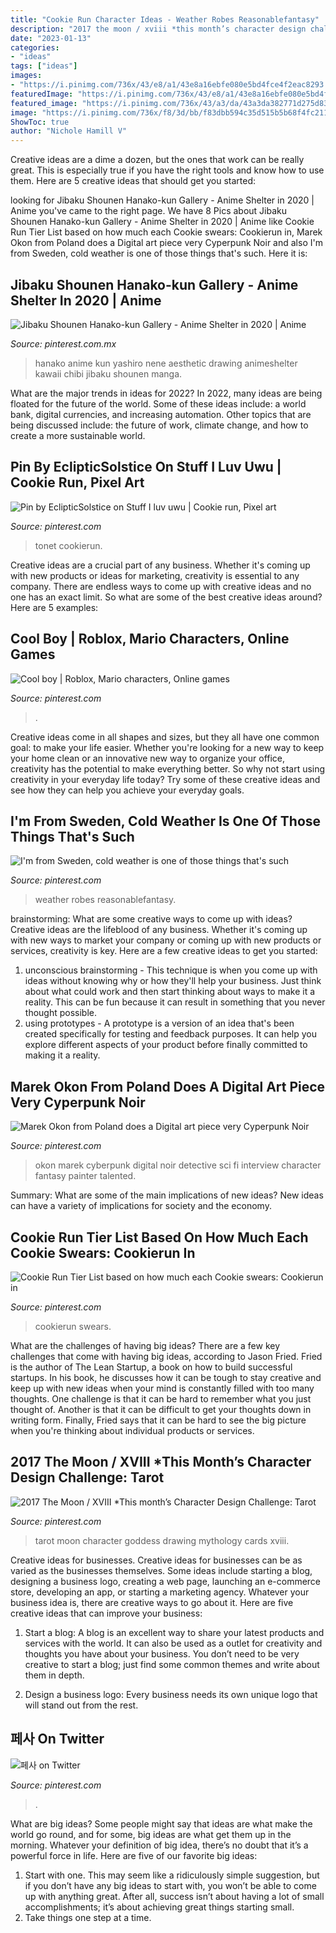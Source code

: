 ```yaml
---
title: "Cookie Run Character Ideas - Weather Robes Reasonablefantasy"
description: "2017 the moon / xviii *this month’s character design challenge: tarot"
date: "2023-01-13"
categories:
- "ideas"
tags: ["ideas"]
images:
- "https://i.pinimg.com/736x/43/e8/a1/43e8a16ebfe080e5bd4fce4f2eac8293.jpg"
featuredImage: "https://i.pinimg.com/736x/43/e8/a1/43e8a16ebfe080e5bd4fce4f2eac8293.jpg"
featured_image: "https://i.pinimg.com/736x/43/a3/da/43a3da382771d275d83ebb3fb463c444.jpg"
image: "https://i.pinimg.com/736x/f8/3d/bb/f83dbb594c35d515b5b68f4fc211b95f.jpg"
ShowToc: true
author: "Nichole Hamill V"
---
```



Creative ideas are a dime a dozen, but the ones that work can be really great. This is especially true if you have the right tools and know how to use them. Here are 5 creative ideas that should get you started:

	

		
looking for Jibaku Shounen Hanako-kun Gallery - Anime Shelter in 2020 | Anime you've came to the right page. We have 8 Pics about Jibaku Shounen Hanako-kun Gallery - Anime Shelter in 2020 | Anime like Cookie Run Tier List based on how much each Cookie swears: Cookierun in, Marek Okon from Poland does a Digital art piece very Cyperpunk Noir and also I&#039;m from Sweden, cold weather is one of those things that&#039;s such. Here it is:
		
    
## Jibaku Shounen Hanako-kun Gallery - Anime Shelter In 2020 | Anime

<img loading=lazy src="https://i.pinimg.com/736x/9b/0e/09/9b0e09bc2ca2ed87210981e41b148611.jpg" onerror="this.onerror=null;this.src='https://tse3.mm.bing.net/th?id=OIP.A7ECxbcP6w9D8KEUUy76fAHaLH&amp;pid=15.1';" alt="Jibaku Shounen Hanako-kun Gallery - Anime Shelter in 2020 | Anime">

_Source: pinterest.com.mx_

>hanako anime kun yashiro nene aesthetic drawing animeshelter kawaii chibi jibaku shounen manga. 

	

What are the major trends in ideas for 2022?
In 2022, many ideas are being floated for the future of the world. Some of these ideas include: a world bank, digital currencies, and increasing automation. Other topics that are being discussed include: the future of work, climate change, and how to create a more sustainable world.

    
## Pin By EclipticSolstice On Stuff I Luv Uwu | Cookie Run, Pixel Art

<img loading=lazy src="https://i.pinimg.com/736x/43/a3/da/43a3da382771d275d83ebb3fb463c444.jpg" onerror="this.onerror=null;this.src='https://tse4.mm.bing.net/th?id=OIP.O8AmUjGKBzgBMru_hhLrvAHaHa&amp;pid=15.1';" alt="Pin by EclipticSolstice on Stuff I luv uwu | Cookie run, Pixel art">

_Source: pinterest.com_

>tonet cookierun. 

	

Creative ideas are a crucial part of any business. Whether it's coming up with new products or ideas for marketing, creativity is essential to any company. There are endless ways to come up with creative ideas and no one has an exact limit. So what are some of the best creative ideas around? Here are 5 examples: 

    
## Cool Boy | Roblox, Mario Characters, Online Games

<img loading=lazy src="https://i.pinimg.com/736x/b2/88/4e/b2884e6a75134eda780675a12f5efc8a.jpg" onerror="this.onerror=null;this.src='https://tse3.mm.bing.net/th?id=OIP.fP-ggcA_ZBb5-NYIbxMCFQHaNK&amp;pid=15.1';" alt="Cool boy | Roblox, Mario characters, Online games">

_Source: pinterest.com_

>. 

	

Creative ideas come in all shapes and sizes, but they all have one common goal: to make your life easier. Whether you're looking for a new way to keep your home clean or an innovative new way to organize your office, creativity has the potential to make everything better. So why not start using creativity in your everyday life today? Try some of these creative ideas and see how they can help you achieve your everyday goals.

    
## I&#039;m From Sweden, Cold Weather Is One Of Those Things That&#039;s Such

<img loading=lazy src="https://i.pinimg.com/736x/8f/b5/c0/8fb5c048bea5528ae57ca2afcee42333.jpg" onerror="this.onerror=null;this.src='https://tse2.mm.bing.net/th?id=OIP.IAfOfa-Wu6cKBc2O9plb7AHaKX&amp;pid=15.1';" alt="I&#039;m from Sweden, cold weather is one of those things that&#039;s such">

_Source: pinterest.com_

>weather robes reasonablefantasy. 

	

brainstorming: What are some creative ways to come up with ideas?
Creative ideas are the lifeblood of any business. Whether it's coming up with new ways to market your company or coming up with new products or services, creativity is key. Here are a few creative ideas to get you started: 
1. unconscious brainstorming - This technique is when you come up with ideas without knowing why or how they'll help your business. Just think about what could work and then start thinking about ways to make it a reality. This can be fun because it can result in something that you never thought possible. 
2. using prototypes - A prototype is a version of an idea that's been created specifically for testing and feedback purposes. It can help you explore different aspects of your product before finally committed to making it a reality.

    
## Marek Okon From Poland Does A Digital Art Piece Very Cyperpunk Noir

<img loading=lazy src="https://i.pinimg.com/736x/6b/78/1d/6b781d916262f4956a695cb38b8fa57b--sci-fi-fantasy-cyberpunk.jpg" onerror="this.onerror=null;this.src='https://tse2.mm.bing.net/th?id=OIP.784c5Wv8BFwr8CE6VEEOmQHaJA&amp;pid=15.1';" alt="Marek Okon from Poland does a Digital art piece very Cyperpunk Noir">

_Source: pinterest.com_

>okon marek cyberpunk digital noir detective sci fi interview character fantasy painter talented. 

	

Summary: What are some of the main implications of new ideas?
New ideas can have a variety of implications for society and the economy.

    
## Cookie Run Tier List Based On How Much Each Cookie Swears: Cookierun In

<img loading=lazy src="https://i.pinimg.com/736x/43/e8/a1/43e8a16ebfe080e5bd4fce4f2eac8293.jpg" onerror="this.onerror=null;this.src='https://tse3.mm.bing.net/th?id=OIP.tWgNxLRf4wtRe2oJKPPe5AHaLg&amp;pid=15.1';" alt="Cookie Run Tier List based on how much each Cookie swears: Cookierun in">

_Source: pinterest.com_

>cookierun swears. 

	

What are the challenges of having big ideas?
There are a few key challenges that come with having big ideas, according to Jason Fried. Fried is the author of The Lean Startup, a book on how to build successful startups. In his book, he discusses how it can be tough to stay creative and keep up with new ideas when your mind is constantly filled with too many thoughts. 
One challenge is that it can be hard to remember what you just thought of. Another is that it can be difficult to get your thoughts down in writing form. Finally, Fried says that it can be hard to see the big picture when you're thinking about individual products or services.

    
## 2017 The Moon / XVIII *This Month’s Character Design Challenge: Tarot

<img loading=lazy src="https://i.pinimg.com/736x/f8/3d/bb/f83dbb594c35d515b5b68f4fc211b95f.jpg" onerror="this.onerror=null;this.src='https://tse2.mm.bing.net/th?id=OIP.qKr6o0ZjxkgJVRmtwjv4AAHaMy&amp;pid=15.1';" alt="2017 The Moon / XVIII *This month’s Character Design Challenge: Tarot">

_Source: pinterest.com_

>tarot moon character goddess drawing mythology cards xviii. 

	

Creative ideas for businesses.
Creative ideas for businesses can be as varied as the businesses themselves. Some ideas include starting a blog, designing a business logo, creating a web page, launching an e-commerce store, developing an app, or starting a marketing agency. Whatever your business idea is, there are creative ways to go about it. Here are five creative ideas that can improve your business:
1. Start a blog: A blog is an excellent way to share your latest products and services with the world. It can also be used as a outlet for creativity and thoughts you have about your business. You don’t need to be very creative to start a blog; just find some common themes and write about them in depth.

2. Design a business logo: Every business needs its own unique logo that will stand out from the rest.

    
## 페사 On Twitter

<img loading=lazy src="https://i.pinimg.com/736x/87/37/70/873770b1e7725f5d8885b19e48857f6f.jpg" onerror="this.onerror=null;this.src='https://tse1.mm.bing.net/th?id=OIP.TmQL0wuPUROAsODHU0WHkAHaK5&amp;pid=15.1';" alt="페사 on Twitter">

_Source: pinterest.com_

>. 

	

What are big ideas?
Some people might say that ideas are what make the world go round, and for some, big ideas are what get them up in the morning. Whatever your definition of big idea, there’s no doubt that it’s a powerful force in life. Here are five of our favorite big ideas: 
1. Start with one. This may seem like a ridiculously simple suggestion, but if you don’t have any big ideas to start with, you won’t be able to come up with anything great. After all, success isn’t about having a lot of small accomplishments; it’s about achieving great things starting small. 
2. Take things one step at a time.

